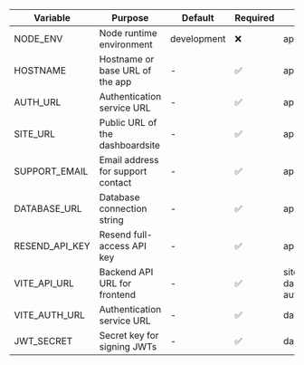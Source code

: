 | Variable       | Purpose                           | Default     | Required | Apps           |
| -------------- | --------------------------------- | ----------- | -------- | -------------- |
| NODE_ENV       | Node runtime environment          | development | ❌        | api            |
| HOSTNAME       | Hostname or base URL of the app   | -           | ✅        | api            |
| AUTH_URL       | Authentication service URL        | -           | ✅        | api            |
| SITE_URL       | Public URL of the dashboardsite         | -           | ✅        | api            |
| SUPPORT_EMAIL  | Email address for support contact | -           | ✅        | api            |
| DATABASE_URL   | Database connection string        | -           | ✅        | api            |
| RESEND_API_KEY | Resend full-access API key        | -           | ✅        | api            |
| VITE_API_URL   | Backend API URL for frontend      | -           | ✅        | site, dashboard, auth |
| VITE_AUTH_URL  | Authentication service URL        | -           | ✅        | dashboard            |
| JWT_SECRET     | Secret key for signing JWTs       | -           | ✅        | dashboard            |
